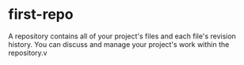 # first-repo
A repository contains all of your project's files and each file's revision history. You can discuss and manage your project's work within the repository.v
